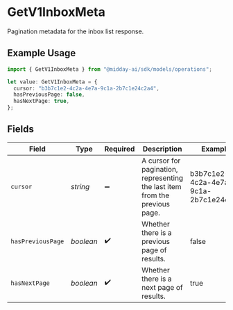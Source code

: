 # GetV1InboxMeta

Pagination metadata for the inbox list response.

## Example Usage

```typescript
import { GetV1InboxMeta } from "@midday-ai/sdk/models/operations";

let value: GetV1InboxMeta = {
  cursor: "b3b7c1e2-4c2a-4e7a-9c1a-2b7c1e24c2a4",
  hasPreviousPage: false,
  hasNextPage: true,
};
```

## Fields

| Field                                                                       | Type                                                                        | Required                                                                    | Description                                                                 | Example                                                                     |
| --------------------------------------------------------------------------- | --------------------------------------------------------------------------- | --------------------------------------------------------------------------- | --------------------------------------------------------------------------- | --------------------------------------------------------------------------- |
| `cursor`                                                                    | *string*                                                                    | :heavy_minus_sign:                                                          | A cursor for pagination, representing the last item from the previous page. | b3b7c1e2-4c2a-4e7a-9c1a-2b7c1e24c2a4                                        |
| `hasPreviousPage`                                                           | *boolean*                                                                   | :heavy_check_mark:                                                          | Whether there is a previous page of results.                                | false                                                                       |
| `hasNextPage`                                                               | *boolean*                                                                   | :heavy_check_mark:                                                          | Whether there is a next page of results.                                    | true                                                                        |